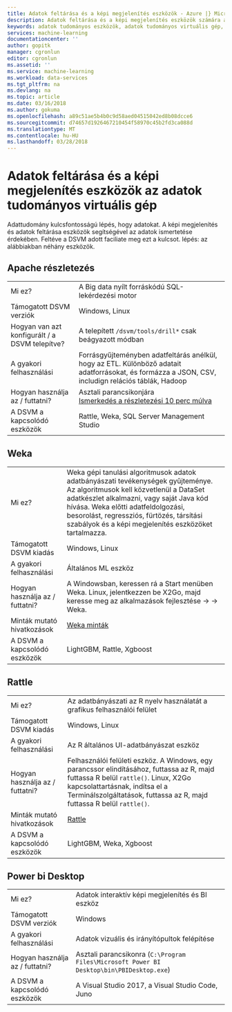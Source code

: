 ```yaml
---
title: Adatok feltárása és a képi megjelenítés eszközök - Azure |} Microsoft Docs
description: Adatok feltárása és a képi megjelenítés eszközök számára az adatok tudományos virtuális gép.
keywords: adatok tudományos eszközök, adatok tudományos virtuális gép, adattudomány, linux adattudomány eszközei
services: machine-learning
documentationcenter: ''
author: gopitk
manager: cgronlun
editor: cgronlun
ms.assetid: ''
ms.service: machine-learning
ms.workload: data-services
ms.tgt_pltfrm: na
ms.devlang: na
ms.topic: article
ms.date: 03/16/2018
ms.author: gokuma
ms.openlocfilehash: a89c51ae5b4b0c9d58aed04515042ed8b08dcce6
ms.sourcegitcommit: d74657d1926467210454f58970c45b2fd3ca088d
ms.translationtype: MT
ms.contentlocale: hu-HU
ms.lasthandoff: 03/28/2018
---
```

# <a name="data-exploration-and-visualization-tools-on-the-data-science-virtual-machine"></a>Adatok feltárása és a képi megjelenítés eszközök az adatok tudományos virtuális gép

Adattudomány kulcsfontosságú lépés, hogy adatokat. A képi megjelenítés és adatok feltárása eszközök segítségével az adatok ismertetése érdekében. Feltéve a DSVM adott faciliate meg ezt a kulcsot. lépés: az alábbiakban néhány eszközök. 

## <a name="apache-drill"></a>Apache részletezés
|    |           |
| ------------- | ------------- |
| Mi ez?   | A Big data nyílt forráskódú SQL-lekérdezési motor    |
| Támogatott DSVM verziók      | Windows, Linux  |
| Hogyan van azt konfigurált / a DSVM telepítve?      |  A telepített `/dsvm/tools/drill*` csak beágyazott módban   |
| A gyakori felhasználási      |  Forrásgyűjteményben adatfeltárás anélkül, hogy az ETL. Különböző adatait adatforrásokat, és formázza a JSON, CSV, includign relációs táblák, Hadoop     |
| Hogyan használja az / futtatni?      | Asztali parancsikonjára  <br/> [Ismerkedés a részletezési 10 perc múlva](https://drill.apache.org/docs/drill-in-10-minutes/)  |
| A DSVM a kapcsolódó eszközök      |   Rattle, Weka, SQL Server Management Studio      |

## <a name="weka"></a>Weka
|    |           |
| ------------- | ------------- |
| Mi ez?   |  Weka gépi tanulási algoritmusok adatok adatbányászati tevékenységek gyűjteménye. Az algoritmusok kell közvetlenül a DataSet adatkészlet alkalmazni, vagy saját Java kód hívása. Weka előtti adatfeldolgozási, besorolást, regressziós, fürtözés, társítási szabályok és a képi megjelenítés eszközöket tartalmazza. |
| Támogatott DSVM kiadás     | Windows, Linux     |
| A gyakori felhasználási      | Általános ML eszköz     |
| Hogyan használja az / futtatni?      | A Windowsban, keressen rá a Start menüben Weka. Linux, jelentkezzen be X2Go, majd keresse meg az alkalmazások fejlesztése -> -> Weka. |
| Minták mutató hivatkozások      | [Weka minták](http://www.cs.waikato.ac.nz/ml/weka/documentation.html) |
| A DSVM a kapcsolódó eszközök      |LightGBM, Rattle, Xgboost   |

## <a name="rattle"></a>Rattle
|    |           |
| ------------- | ------------- |
| Mi ez?   |   Az adatbányászati az R nyelv használatát a grafikus felhasználói felület   |
| Támogatott DSVM kiadás     | Windows, Linux     |
| A gyakori felhasználási      | Az R általános UI-adatbányászat eszköz    |
| Hogyan használja az / futtatni?      | Felhasználói felületi eszköz. A Windows, egy parancssor elindításához, futtassa az R, majd futtassa R belül `rattle()`. Linux, X2Go kapcsolattartásnak, indítsa el a Terminálszolgáltatások, futtassa az R, majd futtassa R belül `rattle()`. |
| Minták mutató hivatkozások      | [Rattle](https://togaware.com/onepager/) |
| A DSVM a kapcsolódó eszközök      |LightGBM, Weka, Xgboost   |

## <a name="powerbi-desktop"></a>Power bi Desktop 
|    |           |
| ------------- | ------------- |
| Mi ez?   | Adatok interaktív képi megjelenítés és BI eszköz    |
| Támogatott DSVM verziók      | Windows  |
| A gyakori felhasználási      |  Adatok vizuális és irányítópultok felépítése   |
| Hogyan használja az / futtatni?      | Asztali parancsikonra (`C:\Program Files\Microsoft Power BI Desktop\bin\PBIDesktop.exe`)      |
| A DSVM a kapcsolódó eszközök      |   A Visual Studio 2017, a Visual Studio Code, Juno      |

